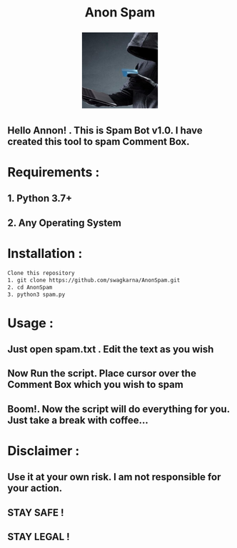 <h1 align="center" ">Anon Spam
                    
<p align="center">
<img src ="img.jpg" width="170" height="170" >                                          
</p>

## Hello Annon! . This is Spam Bot v1.0. I have created this tool to spam  Comment Box.

# Requirements :
## 1. Python 3.7+
## 2. Any Operating System

# Installation :
``` 
Clone this repository
1. git clone https://github.com/swagkarna/AnonSpam.git
2. cd AnonSpam
3. python3 spam.py
```
# Usage :
## Just open spam.txt . Edit the text as you wish 
## Now Run the script. Place cursor over the Comment Box which you wish to spam
## Boom!. Now the script will do everything for you. Just take a break with coffee...

# Disclaimer :
## Use it at your own risk. I am not responsible for your action.
## STAY SAFE !
## STAY LEGAL !

 
 


                   
